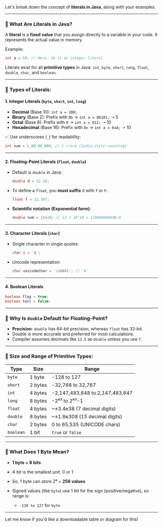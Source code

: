 Let's break down the concept of **literals in Java**, along with your examples.

---

### 🔹 What Are **Literals** in Java?

A **literal** is a **fixed value** that you assign directly to a variable in your code. It represents the actual value in memory.

Example:

```java
int a = 10; // Here, 10 is an integer literal
```

Literals exist for all **primitive types** in Java: `int`, `byte`, `short`, `long`, `float`, `double`, `char`, and `boolean`.

---

### 🔸 Types of Literals:

#### 1. **Integer Literals** (`byte`, `short`, `int`, `long`)

* **Decimal** (Base 10): `int a = 100;`
* **Binary** (Base 2): Prefix with `0b` → `int a = 0b101;` ➝ 5
* **Octal** (Base 8): Prefix with `0` → `int a = 012;` ➝ 10
* **Hexadecimal** (Base 16): Prefix with `0x` → `int a = 0xA;` ➝ 10

✅ Use underscores (`_`) for readability:

```java
int num = 1_00_00_000; // 1 crore (India-style counting)
```

---

#### 2. **Floating-Point Literals** (`float`, `double`)

* Default is `double` in Java:

  ```java
  double d = 12.34;
  ```

* To define a `float`, you **must suffix** it with `f` or `F`:

  ```java
  float f = 12.34f;
  ```

* **Scientific notation (Exponential form)**:

  ```java
  double num = 12e10; // 12 × 10^10 = 120000000000.0
  ```

---

#### 3. **Character Literals** (`char`)

* Single character in single quotes:

  ```java
  char c = 'A';
  ```
* Unicode representation:

  ```java
  char unicodeChar = '\u0041'; // 'A'
  ```

---

#### 4. **Boolean Literals**

```java
boolean flag = true;
boolean test = false;
```

---

### 🔸 Why Is `double` Default for Floating-Point?

* **Precision**: `double` has 64-bit precision, whereas `float` has 32-bit.
* Double is more accurate and preferred for most calculations.
* Compiler assumes decimals like `12.5` as `double` unless you use `f`.

---

### 🔹 Size and Range of Primitive Types:

| Type      | Size    | Range                           |
| --------- | ------- | ------------------------------- |
| `byte`    | 1 byte  | -128 to 127                     |
| `short`   | 2 bytes | -32,768 to 32,767               |
| `int`     | 4 bytes | -2,147,483,648 to 2,147,483,647 |
| `long`    | 8 bytes | -2⁶³ to 2⁶³-1                   |
| `float`   | 4 bytes | \~±3.4e38 (7 decimal digits)    |
| `double`  | 8 bytes | \~±1.8e308 (15 decimal digits)  |
| `char`    | 2 bytes | 0 to 65,535 (UNICODE chars)     |
| `boolean` | 1 bit   | `true` or `false`               |

---

### 🔸 What Does 1 Byte Mean?

* **1 byte = 8 bits**
* A bit is the smallest unit: 0 or 1
* So, 1 byte can store 2⁸ = **256 values**
* Signed values (like `byte`) use 1 bit for the sign (positive/negative), so range is:

  * `-128 to 127` for `byte`

---

Let me know if you'd like a downloadable table or diagram for this!
